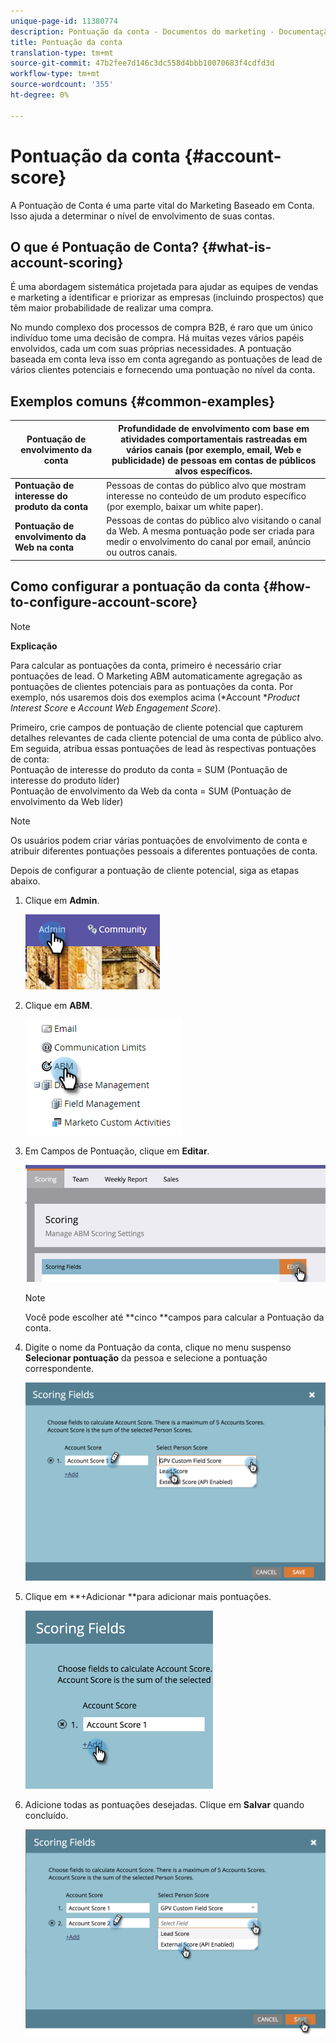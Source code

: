 ```yaml
---
unique-page-id: 11380774
description: Pontuação da conta - Documentos do marketing - Documentação do produto
title: Pontuação da conta
translation-type: tm+mt
source-git-commit: 47b2fee7d146c3dc558d4bbb10070683f4cdfd3d
workflow-type: tm+mt
source-wordcount: '355'
ht-degree: 0%

---
```



# Pontuação da conta {#account-score}

A Pontuação de Conta é uma parte vital do Marketing Baseado em Conta. Isso ajuda a determinar o nível de envolvimento de suas contas.

## O que é Pontuação de Conta? {#what-is-account-scoring}

É uma abordagem sistemática projetada para ajudar as equipes de vendas e marketing a identificar e priorizar as empresas (incluindo prospectos) que têm maior probabilidade de realizar uma compra.

No mundo complexo dos processos de compra B2B, é raro que um único indivíduo tome uma decisão de compra. Há muitas vezes vários papéis envolvidos, cada um com suas próprias necessidades. A pontuação baseada em conta leva isso em conta agregando as pontuações de lead de vários clientes potenciais e fornecendo uma pontuação no nível da conta.

## Exemplos comuns {#common-examples}

| **Pontuação de envolvimento da conta** | Profundidade de envolvimento com base em atividades comportamentais rastreadas em vários canais (por exemplo, email, Web e publicidade) de pessoas em contas de públicos alvos específicos. |
|---|---|
| **Pontuação de interesse do produto da conta** | Pessoas de contas do público alvo que mostram interesse no conteúdo de um produto específico (por exemplo, baixar um white paper). |
| **Pontuação de envolvimento da Web na conta** | Pessoas de contas do público alvo visitando o canal da Web. A mesma pontuação pode ser criada para medir o envolvimento do canal por email, anúncio ou outros canais. |

## Como configurar a pontuação da conta {#how-to-configure-account-score}

>[!NOTE]
>
>**Explicação**
>
>Para calcular as pontuações da conta, primeiro é necessário criar pontuações de lead. O Marketing ABM automaticamente agregação as pontuações de clientes potenciais para as pontuações da conta. Por exemplo, nós usaremos dois dos exemplos acima (*Account **Product Interest Score* e *Account Web Engagement Score*).
>
>Primeiro, crie campos de pontuação de cliente potencial que capturem detalhes relevantes de cada cliente potencial de uma conta de público alvo.\
>Em seguida, atribua essas pontuações de lead às respectivas pontuações de conta:\
>Pontuação de interesse do produto da conta = SUM (Pontuação de interesse do produto líder)\
>Pontuação de envolvimento da Web da conta = SUM (Pontuação de envolvimento da Web líder)

>[!NOTE]
>
>Os usuários podem criar várias pontuações de envolvimento de conta e atribuir diferentes pontuações pessoais a diferentes pontuações de conta.

Depois de configurar a pontuação de cliente potencial, siga as etapas abaixo.

1. Clique em **Admin**.

   ![](assets/one-1.png)

1. Clique em **ABM**.

   ![](assets/two-1.png)

1. Em Campos de Pontuação, clique em **Editar**.

   ![](assets/three-1.png)

   >[!NOTE]
   >
   >Você pode escolher até **cinco **campos para calcular a Pontuação da conta.

1. Digite o nome da Pontuação da conta, clique no menu suspenso **Selecionar pontuação** da pessoa e selecione a pontuação correspondente.

   ![](assets/four.png)

1. Clique em **+Adicionar **para adicionar mais pontuações.

   ![](assets/five.png)

1. Adicione todas as pontuações desejadas. Clique em **Salvar** quando concluído.

   ![](assets/six.png)

